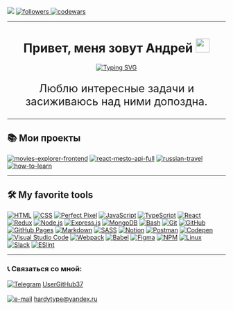 ![](https://komarev.com/ghpvc/?username=UserGitHub37&label=PROFILE+VIEWS)
<a href="https://github.com/UserGitHub37?tab=followers">
  <img alt="followers" title="Follow me on Github" src="https://custom-icon-badges.herokuapp.com/github/followers/UserGitHub37?color=236ad3&labelColor=1155ba&logo=person-add&label=Follow&logoColor=white"/>
</a>
<a href="https://www.codewars.com/users/UserGitHub37"><img alt="codewars" src="https://www.codewars.com/users/UserGitHub37/badges/small"></a>

* * *

<h1 align="center">Привет, меня зовут Андрей
  <img src="https://github.com/blackcater/blackcater/raw/main/images/Hi.gif" height="32"/>
</h1>
<p align="center">
  <a href="https://git.io/typing-svg">
    <img src="https://readme-typing-svg.herokuapp.com?font=Fira+Code&size=25&duration=3000&color=C9E1B7&background=1E0AFF&center=true&vCenter=true&multiline=true&width=550&height=60&lines=%D0%AF+Junior+frontend+%D1%80%D0%B0%D0%B7%D1%80%D0%B0%D0%B1%D0%BE%D1%82%D1%87%D0%B8%D0%BA" alt="Typing SVG" />
  </a>
</p>

<p align="center" style="font-size: 25px">Люблю интересные задачи и засиживаюсь над ними допоздна.</p>

* * *

## 📚 Мои проекты

<a href="https://github.com/UserGitHub37/movies-explorer-frontend" target="_blank"><img alt="movies-explorer-frontend" src="https://img.shields.io/badge/-movies--explorer_fullstack_app-4169E1?style=for-the-badge"></a>
<a href="https://github.com/UserGitHub37/react-mesto-api-full/" target="_blank"><img alt="react-mesto-api-full" src="https://img.shields.io/badge/-mesto_fullstack_app-006400?style=for-the-badge"></a>
<a href="https://github.com/UserGitHub37/russian-travel/" target="_blank"><img alt="russian-travel" src="https://img.shields.io/badge/-russian_travel-000080?style=for-the-badge"></a>
<a href="https://github.com/UserGitHub37/how-to-learn/" target="_blank"><img alt="how-to-learn" src="https://img.shields.io/badge/-how_to_learn-ff0000?style=for-the-badge"></a>

* * *

## 🛠️ My favorite tools

<p>
  <a href="#"><img alt="HTML" src="https://img.shields.io/badge/HTML-E34F26.svg?logo=html5&logoColor=white"></a>
  <a href="#"><img alt="CSS" src="https://img.shields.io/badge/CSS-1572B6.svg?logo=css3&logoColor=white"></a>
  <a href="#"><img alt="Perfect Pixel" src="https://shields.io/badge/-Perfect%20Pixel-FF69B4"></a>
  <a href="#"><img alt="JavaScript" src="https://img.shields.io/badge/JavaScript-F7DF1E.svg?logo=javascript&logoColor=black"></a>
  <a href="#"><img alt="TypeScript" src="https://img.shields.io/badge/TypeScript-007ACC.svg?logo=typescript&logoColor=white"></a>
  <a href="#"><img alt="React" src="https://img.shields.io/badge/React-20232a.svg?logo=react&logoColor=%2361DAFB"></a>
  <a href="#"><img alt="Redux" src="https://img.shields.io/badge/-Redux-764ABC?logo=redux"></a>
  <a href="#"><img alt="Node.js" src="https://img.shields.io/badge/Node.js-43853D.svg?logo=node.js&logoColor=white"></a>
  <a href="#"><img alt="Express.js" src="https://img.shields.io/badge/Express.js-404d59.svg?logo=express&logoColor=white"></a>
  <a href="#"><img alt="MongoDB" src ="https://img.shields.io/badge/MongoDB-4ea94b.svg?logo=mongodb&logoColor=white"></a>
  <a href="#"><img alt="Bash" src="https://img.shields.io/badge/Bash-121011.svg?logo=gnu-bash&logoColor=white"></a>
  <a href="#"><img alt="Git" src="https://img.shields.io/badge/Git-F05033.svg?logo=git&logoColor=white"></a>
  <a href="#"><img alt="GitHub" src="https://img.shields.io/badge/github-%23121011.svg?logo=github&logoColor=white"></a>
  <a href="#"><img alt="GitHub Pages" src="https://img.shields.io/badge/GitHub%20Pages-327FC7.svg?logo=github&logoColor=white"></a>
  <a href="#"><img alt="Markdown" src="https://img.shields.io/badge/Markdown-000000.svg?logo=markdown&logoColor=white"></a>
  <a href="#"><img alt="SASS" src="https://img.shields.io/badge/Sass-hotpink.svg?logo=SASS&logoColor=white"></a>
  <a href="#"><img alt="Notion" src="https://img.shields.io/badge/Notion-010101.svg?logo=notion&logoColor=white"></a>
  <a href="#"><img alt="Postman" src="https://img.shields.io/badge/Postman-FF6C37?logo=postman&logoColor=white"></a>
  <a href="#"><img alt="Codepen" src="https://img.shields.io/badge/Codepen-000000.svg?logo=codepen&logoColor=white"></a>
  <a href="#"><img alt="Visual Studio Code" src="https://img.shields.io/badge/Visual%20Studio%20Code-0078d7.svg?logo=visual-studio-code&logoColor=white"></a>
  <a href="#"><img alt="Webpack" src="https://img.shields.io/badge/webpack-%238DD6F9.svg?logo=webpack&logoColor=black"></a>
  <a href="#"><img alt="Babel" src="https://img.shields.io/badge/Babel-F9DC3e?logo=babel&logoColor=black"></a>
  <a href="#"><img alt="Figma" src="https://img.shields.io/badge/figma-%23F24E1E.svg?logo=figma&logoColor=white"></a>
  <a href="#"><img alt="NPM" src="https://img.shields.io/badge/NPM-%23000000.svg?logo=npm&logoColor=white"></a>
  <a href="#"><img alt="Linux" src="https://img.shields.io/badge/Linux-FCC624?logo=linux&logoColor=black"></a>
  <a href="#"><img alt="Slack" src="https://img.shields.io/badge/Slack-4A154B?logo=slack&logoColor=white"></a>
  <a href="#"><img alt="ESlint" src="https://img.shields.io/badge/-ESLint-%234B32C3?logo=eslint"></a>
</p>

* * *

### 📞 Связаться со мной:
[![Telegram](https://img.shields.io/badge/-Telegram-141130?style=plastic&logo=Telegram)](https://t.me/UserGitHub37) <a href="https://t.me/UserGitHub37">UserGitHub37</a><br/><br/>
[![e-mail](https://img.shields.io/badge/-email-007700?style=plastic&logo=Mail.Ru)](mailto:hardytype@yandex.ru) hardytype@yandex.ru
